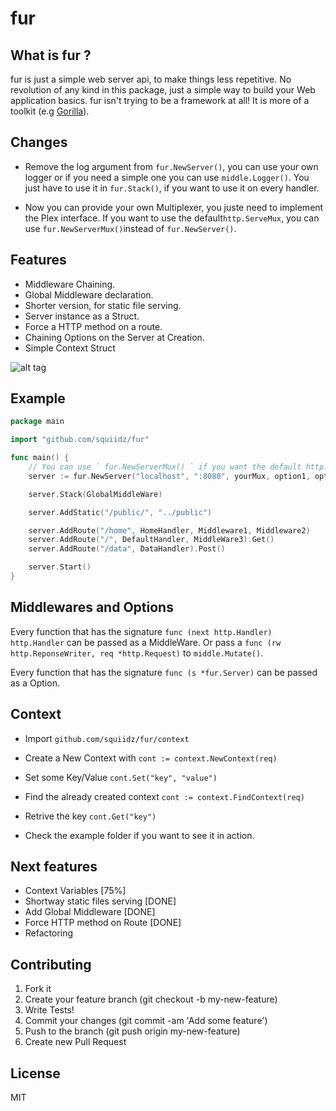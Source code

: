 fur
=======

## What is fur ?

fur is just a simple web server api, to make things less repetitive.
No revolution of any kind in this package, just a simple way to build your
Web application basics. fur isn't trying to be a framework at all!
It is more of a toolkit (e.g [Gorilla](https://github.com/gorilla/mux)).

## Changes

- Remove the log argument from ` fur.NewServer() `, you can use your own logger or if you need a simple one you can use ` middle.Logger() `. You just have to use it in ` fur.Stack() `, if you want to use it on every handler.

- Now you can provide your own Multiplexer, you juste need to implement the Plex interface.
	If you want to use the default` http.ServeMux `, you can use ` fur.NewServerMux() `instead of ` fur.NewServer() `.

## Features

- Middleware Chaining.
- Global Middleware declaration.
- Shorter version, for static file serving.
- Server instance as a Struct.
- Force a HTTP method on a route.
- Chaining Options on the Server at Creation.
- Simple Context Struct

![alt tag](http://upload.wikimedia.org/wikipedia/commons/8/8c/Marmota.jpg)

## Example
```go
package main

import "github.com/squiidz/fur"

func main() {
	// You can use ` fur.NewServerMux() ` if you want the default http.ServeMux.
	server := fur.NewServer("localhost", ":8080", yourMux, option1, option2)

	server.Stack(GlobalMiddleWare)

	server.AddStatic("/public/", "../public")

	server.AddRoute("/home", HomeHandler, Middleware1, Middleware2)
	server.AddRoute("/", DefaultHandler, MiddleWare3).Get()
	server.AddRoute("/data", DataHandler).Post()

	server.Start()
}
```

## Middlewares and Options
Every function that has the signature ` func (next http.Handler) http.Handler ` can be passed as a MiddleWare.
Or pass a ` func (rw http.ReponseWriter, req *http.Request) ` to ` middle.Mutate() `.

Every function that has the signature ` func (s *fur.Server) ` can be passed as a Option.

## Context

- Import ``` github.com/squiidz/fur/context ```
- Create a New Context with ``` cont := context.NewContext(req) ```
- Set some Key/Value ``` cont.Set("key", "value") ```
- Find the already created context ``` cont := context.FindContext(req) ```
- Retrive the key ``` cont.Get("key") ```

- Check the example folder if you want to see it in action.

## Next features
- Context Variables [75%]
- Shortway static files serving [DONE]
- Add Global Middleware [DONE]
- Force HTTP method on Route [DONE]
- Refactoring

## Contributing

1. Fork it
2. Create your feature branch (git checkout -b my-new-feature)
3. Write Tests!
4. Commit your changes (git commit -am 'Add some feature')
5. Push to the branch (git push origin my-new-feature)
6. Create new Pull Request

## License
MIT
